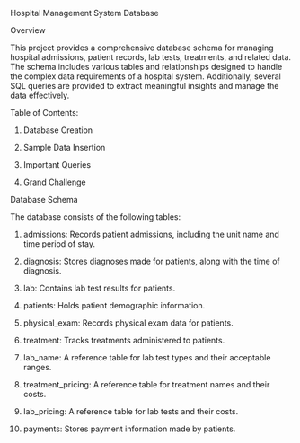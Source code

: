 Hospital Management System Database

Overview

This project provides a comprehensive database schema for managing hospital admissions, patient records, lab tests, treatments, and related data. The schema includes various tables and relationships designed to handle the complex data requirements of a hospital system. Additionally, several SQL queries are provided to extract meaningful insights and manage the data effectively.


Table of Contents: 

1) Database Creation

2) Sample Data Insertion

3) Important Queries

4) Grand Challenge


Database Schema

The database consists of the following tables:

1) admissions: Records patient admissions, including the unit name and time period of stay.

2) diagnosis: Stores diagnoses made for patients, along with the time of diagnosis.

3) lab: Contains lab test results for patients.

4) patients: Holds patient demographic information.

5) physical_exam: Records physical exam data for patients.

6) treatment: Tracks treatments administered to patients.

7) lab_name: A reference table for lab test types and their acceptable ranges.

8) treatment_pricing: A reference table for treatment names and their costs.

9) lab_pricing: A reference table for lab tests and their costs.

10) payments: Stores payment information made by patients.

